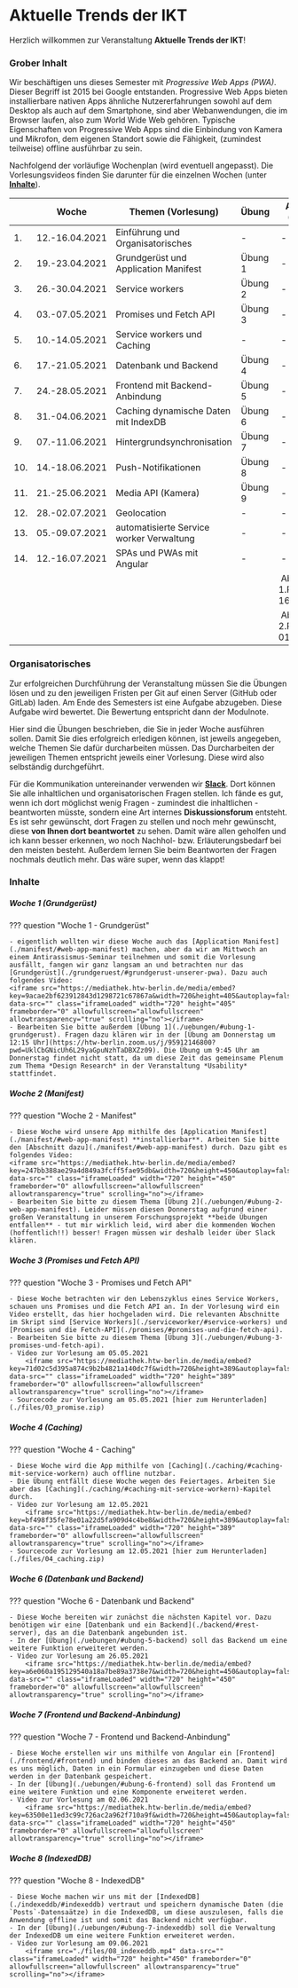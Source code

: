 # Aktuelle Trends der IKT

Herzlich willkommen zur Veranstaltung **Aktuelle Trends der IKT**! 

### Grober Inhalt

Wir beschäftigen uns dieses Semester mit *Progressive Web Apps (PWA)*. Dieser Begriff ist 2015 bei Google entstanden. Progressive Web Apps bieten installierbare nativen Apps ähnliche Nutzererfahrungen sowohl auf dem Desktop als auch auf dem Smartphone, sind aber Webanwendungen, die im Browser laufen, also zum World Wide Web gehören. Typische Eigenschaften von Progressive Web Apps sind die Einbindung von Kamera und Mikrofon, dem eigenen Standort sowie die Fähigkeit, (zumindest teilweise) offline ausführbar zu sein. 

Nachfolgend der vorläufige Wochenplan (wird eventuell angepasst). Die Vorlesungsvideos finden Sie darunter für die einzelnen Wochen (unter [**Inhalte**](http://freiheit.f4.htw-berlin.de/ikt/#inhalte)).

| | Woche | Themen (Vorlesung) | Übung | Aufgabe (Stand) | Abgabe Übung bis | 
|-|-------|--------------------|-------|-----------------|------------------|
| 1. | 12.-16.04.2021 | Einführung und Organisatorisches | - | - | - | 
| 2. | 19.-23.04.2021 | Grundgerüst und Application Manifest | Übung 1 | - | 30.04.2021 | 
| 3. | 26.-30.04.2021 | Service workers | Übung 2 | - | 07.05.2021 | 
| 4. | 03.-07.05.2021 | Promises und Fetch API | Übung 3 | - | 14.05.2021 | 
| 5. | 10.-14.05.2021 | Service workers und Caching | - | - | 21.05.2021 | 
| 6. | 17.-21.05.2021 | Datenbank und Backend | Übung 4 | - | 28.05.2021 | 
| 7. | 24.-28.05.2021 | Frontend mit Backend-Anbindung | Übung 5 | - | 04.06.2021 | 
| 8. | 31.-04.06.2021 | Caching dynamische Daten mit IndexDB | Übung 6 | - | 11.06.2021 | 
| 9. | 07.-11.06.2021 | Hintergrundsynchronisation  | Übung 7 | - | 18.06.2021 | 
| 10. | 14.-18.06.2021 | Push-Notifikationen | Übung 8 | - | 25.06.2021 | 
| 11. | 21.-25.06.2021 | Media API (Kamera) | Übung 9 | - | 02.07.2021 | 
| 12. | 28.-02.07.2021 | Geolocation  | - | - | - |
| 13. | 05.-09.07.2021 | automatisierte Service worker Verwaltung | - | - | - |
| 14. | 12.-16.07.2021 | SPAs und PWAs mit Angular | - | - | - |
|  |  |  |  | Abgabe 1.PZ 16.07.2021 | - |
|  |  |  |  | Abgabe 2.PZ 01.10.2021 | - |

### Organisatorisches 

Zur erfolgreichen Durchführung der Veranstaltung müssen Sie die Übungen lösen und zu den jeweiligen Fristen per Git auf einen Server (GitHub oder GitLab) laden. Am Ende des Semesters ist eine Aufgabe abzugeben. Diese Aufgabe wird bewertet. Die Bewertung entspricht dann der Modulnote. 

Hier sind die Übungen beschrieben, die Sie in jeder Woche ausführen sollen. Damit Sie dies erfolgreich erledigen können, ist jeweils angegeben, welche Themen Sie dafür durcharbeiten müssen. Das Durcharbeiten der jeweiligen Themen entspricht jeweils einer Vorlesung. Diese wird also selbständig durchgeführt. 

Für die Kommunikation untereinander verwenden wir [**Slack**](https://slack.com/intl/de-de/). Dort können Sie alle inhaltlichen und organisatorischen Fragen stellen. Ich fände es gut, wenn ich dort möglichst wenig Fragen - zumindest die inhaltlichen - beantworten müsste, sondern eine Art internes **Diskussionsforum** entsteht. Es ist sehr gewünscht, dort Fragen zu stellen und noch mehr gewünscht, diese **von Ihnen dort beantwortet** zu sehen. Damit wäre allen geholfen und ich kann besser erkennen, wo noch Nachhol- bzw. Erläuterungsbedarf bei den meisten besteht. Außerdem lernen Sie beim Beantworten der Fragen nochmals deutlich mehr. Das wäre super, wenn das klappt!

### Inhalte


##### Woche 1 (Grundgerüst)

??? question "Woche 1 - Grundgerüst"

	- eigentlich wollten wir diese Woche auch das [Application Manifest](./manifest/#web-app-manifest) machen, aber da wir am Mittwoch an einem Antirassismus-Seminar teilnehmen und somit die Vorlesung ausfällt, fangen wir ganz langsam an und betrachten nur das [Grundgerüst](./grundgeruest/#grundgerust-unserer-pwa). Dazu auch folgendes Video: 
	<iframe src="https://mediathek.htw-berlin.de/media/embed?key=9acae2bf623912843d1298721c67867a&width=720&height=405&autoplay=false&autolightsoff=false&loop=false&chapters=false&related=false&responsive=false&t=0" data-src="" class="iframeLoaded" width="720" height="405" frameborder="0" allowfullscreen="allowfullscreen" allowtransparency="true" scrolling="no"></iframe>
	- Bearbeiten Sie bitte außerdem [Übung 1](./uebungen/#ubung-1-grundgerust). Fragen dazu klären wir in der [Übung am Donnerstag um 12:15 Uhr](https://htw-berlin.zoom.us/j/95912146800?pwd=UklCbGNicUh6L29yaGpuNzhTaDBXZz09). Die Übung um 9:45 Uhr am Donnerstag findet nicht statt, da um diese Zeit das gemeinsame Plenum zum Thema *Design Research* in der Veranstaltung *Usability* stattfindet. 


##### Woche 2 (Manifest)

??? question "Woche 2 - Manifest"

	- Diese Woche wird unsere App mithilfe des [Application Manifest](./manifest/#web-app-manifest) **installierbar**. Arbeiten Sie bitte den [Abschnitt dazu](./manifest/#web-app-manifest) durch. Dazu gibt es folgendes Video: 
	<iframe src="https://mediathek.htw-berlin.de/media/embed?key=247bb388ae29a4d849a3fcff5fae95db&width=720&height=450&autoplay=false&autolightsoff=false&loop=false&chapters=false&related=false&responsive=false&t=0" data-src="" class="iframeLoaded" width="720" height="450" frameborder="0" allowfullscreen="allowfullscreen" allowtransparency="true" scrolling="no"></iframe>
	- Bearbeiten Sie bitte zu diesem Thema [Übung 2](./uebungen/#ubung-2-web-app-manifest). Leider müssen diesen Donnerstag aufgrund einer großen Veranstaltung in unserem Forschungsprojekt **beide Übungen entfallen** - tut mir wirklich leid, wird aber die kommenden Wochen (hoffentlich!!) besser! Fragen müssen wir deshalb leider über Slack klären.  


##### Woche 3 (Promises und Fetch API)

??? question "Woche 3 - Promises und Fetch API"

	- Diese Woche betrachten wir den Lebenszyklus eines Service Workers, schauen uns Promises und die Fetch API an. In der Vorlesung wird ein Video erstellt, das hier hochgeladen wird. Die relevanten Abschnitte im Skript sind [Service Workers](./serviceworker/#service-workers) und [Promises und die Fetch-API](./promises/#promises-und-die-fetch-api).
	- Bearbeiten Sie bitte zu diesem Thema [Übung 3](./uebungen/#ubung-3-promises-und-fetch-api). 
	- Video zur Vorlesung am 05.05.2021
		<iframe src="https://mediathek.htw-berlin.de/media/embed?key=71d02c5d395a874c9b2b4821a140dc7f&width=720&height=389&autoplay=false&autolightsoff=false&loop=false&chapters=false&related=false&responsive=false&t=0" data-src="" class="iframeLoaded" width="720" height="389" frameborder="0" allowfullscreen="allowfullscreen" allowtransparency="true" scrolling="no"></iframe>
	- Sourcecode zur Vorlesung am 05.05.2021 [hier zum Herunterladen](./files/03_promise.zip)


##### Woche 4 (Caching)

??? question "Woche 4 - Caching"

	- Diese Woche wird die App mithilfe von [Caching](./caching/#caching-mit-service-workern) auch offline nutzbar.
	- Die Übung entfällt diese Woche wegen des Feiertages. Arbeiten Sie aber das [Caching](./caching/#caching-mit-service-workern)-Kapitel durch. 
	- Video zur Vorlesung am 12.05.2021
		<iframe src="https://mediathek.htw-berlin.de/media/embed?key=bf498f35fe78e01a22d5fa909d4c4be8&width=720&height=389&autoplay=false&autolightsoff=false&loop=false&chapters=false&related=false&responsive=false&t=0" data-src="" class="iframeLoaded" width="720" height="389" frameborder="0" allowfullscreen="allowfullscreen" allowtransparency="true" scrolling="no"></iframe>
	- Sourcecode zur Vorlesung am 12.05.2021 [hier zum Herunterladen](./files/04_caching.zip)


##### Woche 6 (Datenbank und Backend)

??? question "Woche 6 - Datenbank und Backend"

	- Diese Woche bereiten wir zunächst die nächsten Kapitel vor. Dazu benötigen wir eine [Datenbank und ein Backend](./backend/#rest-server), das an die Datenbank angebunden ist. 
	- In der [Übung](./uebungen/#ubung-5-backend) soll das Backend um eine weitere Funktion erweiteret werden. 
	- Video zur Vorlesung am 26.05.2021
		<iframe src="https://mediathek.htw-berlin.de/media/embed?key=a6e060a195129540a18a7be89a3738e7&width=720&height=450&autoplay=false&autolightsoff=false&loop=false&chapters=false&related=false&responsive=false&t=0" data-src="" class="iframeLoaded" width="720" height="450" frameborder="0" allowfullscreen="allowfullscreen" allowtransparency="true" scrolling="no"></iframe>


##### Woche 7 (Frontend und Backend-Anbindung)

??? question "Woche 7 - Frontend und Backend-Anbindung"

	- Diese Woche erstellen wir uns mithilfe von Angular ein [Frontend](./frontend/#frontend) und binden dieses an das Backend an. Damit wird es uns möglich, Daten in ein Formular einzugeben und diese Daten werden in der Datenbank gespeichert.  
	- In der [Übung](./uebungen/#ubung-6-frontend) soll das Frontend um eine weitere Funktion und eine Komponente erweiteret werden. 
	- Video zur Vorlesung am 02.06.2021
		<iframe src="https://mediathek.htw-berlin.de/media/embed?key=63500e11ed3c99c726ac2a962f710a9f&width=720&height=450&autoplay=false&autolightsoff=false&loop=false&chapters=false&related=false&responsive=false&t=0" data-src="" class="iframeLoaded" width="720" height="450" frameborder="0" allowfullscreen="allowfullscreen" allowtransparency="true" scrolling="no"></iframe>




##### Woche 8 (IndexedDB)

??? question "Woche 8 - IndexedDB"

	- Diese Woche machen wir uns mit der [IndexedDB](./indexeddb/#indexeddb) vertraut und speichern dynamische Daten (die `Posts`-Datensaätze) in die IndexedDB, um diese auszulesen, falls die Anwendung offline ist und somit das Backend nicht verfügbar.   
	- In der [Übung](./uebungen/#ubung-7-indexeddb) soll die Verwaltung der IndexedDB um eine weitere Funktion erweiteret werden. 
	- Video zur Vorlesung am 09.06.2021
		<iframe src="./files/08_indexeddb.mp4" data-src="" class="iframeLoaded" width="720" height="450" frameborder="0" allowfullscreen="allowfullscreen" allowtransparency="true" scrolling="no"></iframe>
